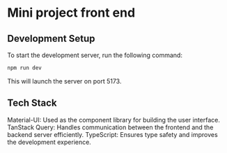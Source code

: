 # Mini project front end
## Development Setup
To start the development server, run the following command:
```js 
npm run dev 
```
This will launch the server on port 5173.
## Tech Stack
Material-UI: Used as the component library for building the user interface.
TanStack Query: Handles communication between the frontend and the backend server efficiently.
TypeScript: Ensures type safety and improves the development experience.

